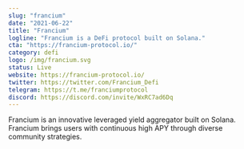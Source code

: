```yaml
---
slug: "francium"
date: "2021-06-22"
title: "Francium"
logline: "Francium is a DeFi protocol built on Solana."
cta: "https://francium-protocol.io/"
category: defi
logo: /img/francium.svg
status: Live
website: https://francium-protocol.io/
twitter: https://twitter.com/Francium_Defi
telegram: https://t.me/franciumprotocol
discord: https://discord.com/invite/WxRC7ad6Dq
---
```


Francium is an innovative leveraged yield aggregator built on Solana. Francium brings users with continuous high APY through diverse community strategies.
